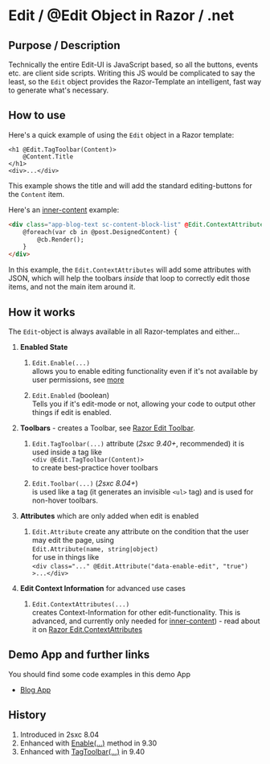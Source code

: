 # Edit / @Edit Object in Razor / .net

## Purpose / Description

Technically the entire Edit-UI is JavaScript based, so all the buttons, events etc. are client side scripts. Writing this JS would be complicated to say the least, so the `Edit` object provides the Razor-Template an intelligent, fast way to generate what's necessary.

## How to use

Here's a quick example of using the `Edit` object in a Razor template:

```razor
<h1 @Edit.TagToolbar(Content)>
    @Content.Title
</h1>
<div>...</div>
```

This example shows the title and will add the standard editing-buttons for the `Content` item.

Here's an [inner-content][inner-content] example:

```html
<div class="app-blog-text sc-content-block-list" @Edit.ContextAttributes(post, field: "DesignedContent")>
    @foreach(var cb in @post.DesignedContent) {
        @cb.Render();
    }
</div>
```

In this example, the `Edit.ContextAttributes` will add some attributes with JSON, which will help the toolbars _inside_ that loop to correctly edit those items, and not the main item around it.

## How it works
The `Edit`-object is always available in all Razor-templates and either...

1. **Enabled State**

    1. `Edit.Enable(...)`  
    allows you to enable editing functionality even if it's not available by user permissions, see [more](razor-edit.enable)

    1. `Edit.Enabled` (boolean)  
    Tells you if it's edit-mode or not, allowing your code to output other things if edit is enabled.

1. **Toolbars** - creates a Toolbar, see [Razor Edit Toolbar](Razor-Edit.Toolbar).

    1. `Edit.TagToolbar(...)` attribute (_2sxc 9.40+_, recommended)
    it is used inside a tag like  
    `<div @Edit.TagToolbar(Content)>`  
    to create best-practice hover toolbars

    1. `Edit.Toolbar(...)`  (_2sxc 8.04+_)  
    is used like a tag (it generates an invisible `<ul>` tag) and is used for non-hover toolbars.

1. **Attributes** which are only added when edit is enabled

    1. `Edit.Attribute` create any attribute on the condition that the user may edit the page, using  
    `Edit.Attribute(name, string|object)`  
    for use in things like  
    `<div class="..." @Edit.Attribute("data-enable-edit", "true") >...</div>`

1. **Edit Context Information** for advanced use cases

    1. `Edit.ContextAttributes(...)`  
    creates Context-Information for other edit-functionality. This is advanced, and currently only needed for [inner-content][inner-content]) - read about it on [Razor Edit.ContextAttributes](Razor-Edit.ContextAttributes)



## Demo App and further links

You should find some code examples in this demo App
* [Blog App](http://2sxc.org/en/apps/app/dnn-blog-app-for-dnn-dotnetnuke)

## History

1. Introduced in 2sxc 8.04
2. Enhanced with [Enable(...)](razor-edit.enable) method in 9.30
3. Enhanced with [TagToolbar(...)](razor-edit.toolbar) in 9.40

[inner-content]: http://2sxc.org/en/blog/post/designing-articles-with-inner-content-blocks-new-in-8-4-like-modules-inside-modules
[DynamicEntity]: Dynamic-Entity
[actions-source]: https://github.com/2sic/2sxc/blob/master/src/inpage/2sxc._actions.js
[template-content-data]: http://2sxc.org/en/blog/post/12-differences-when-templating-data-instead-of-content
[float-toolbar]: http://2sxc.org/en/Docs-Manuals/Feature/feature/2875

